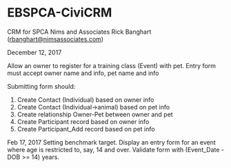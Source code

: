 # EBSPCA-CiviCRM
CRM for SPCA
Nims and Associates
Rick Banghart (rbanghart@nimsassociates.com)

December 12, 2017

Allow an owner to register for a training class (Event) with pet. Entry form must accept owner name and info, pet name and info

Submitting form should:
1. Create Contact (Individual) based on owner info
2. Create Contact (Individual->animal) based on pet info
3. Create relationship Owner-Pet between owner and pet
4. Create Participant record based on owner info
5. Create Participant_Add record based on pet info

Feb 17, 2017
Setting benchmark target. Display an entry form for an event where age is restricted to, say, 14 and over. Validate form with (Event_Date - DOB >= 14) years.  
